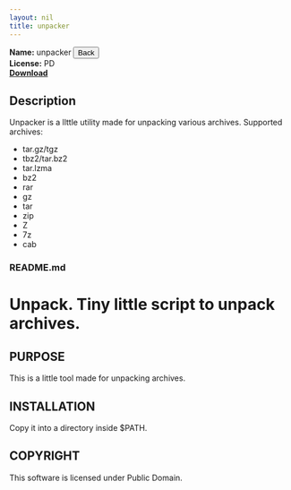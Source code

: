 ```yaml
---
layout: nil
title: unpacker
---
```


**Name:** unpacker <input type='button' value='Back' onclick="Modalbox.show('http://kwpolska.co.cc/projects/kru/', {title: 'KRU', width: 600}); return false;" />  
**License:** PD  
**[Download](https://github.com/downloads/Kwpolska/kru/unpacker.tar.gz)**

## Description

Unpacker is a llttle utility made for unpacking various archives. Supported archives:

* tar.gz/tgz
* tbz2/tar.bz2
* tar.lzma
* bz2
* rar
* gz
* tar
* zip
* Z
* 7z
* cab

### README.md
Unpack. Tiny little script to unpack archives.
==============

PURPOSE
-------
This is a little tool made for unpacking archives.

INSTALLATION
------------
Copy it into a directory inside $PATH.

COPYRIGHT
---------
This software is licensed under Public Domain.
